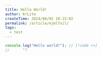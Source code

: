 ```yaml
---
title: Hello World!
author: KrLite
createTime: 2024/06/02 18:15:02
permalink: /article/ejmlfxil/
tags:
  - test
---
```


```typescript twoslash
console.log("Hello world!"); // [!code ++]
//      ^?
```

<!-- more -->
